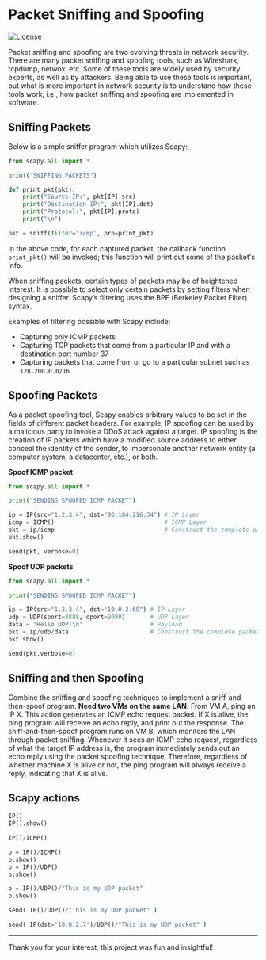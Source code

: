 # Packet Sniffing and Spoofing

[![License](https://img.shields.io/github/license/adamalston/Packet-Sniffing-and-Spoofing?color=black)](LICENSE)

Packet sniffing and spoofing are two evolving threats in network security. There are many packet sniffing and spoofing tools, such as Wireshark, tcpdump, netwox, etc. Some of these tools are widely used by security experts, as well as by attackers. Being able to use these tools is important, but what is more important in network security is to understand how these tools work, i.e., how packet sniffing and spoofing are implemented in software.

## Sniffing Packets

Below is a simple sniffer program which utilizes Scapy:

```Python
from scapy.all import *

print("SNIFFING PACKETS")

def print_pkt(pkt):
    print("Source IP:", pkt[IP].src)
    print("Destination IP:", pkt[IP].dst)
    print("Protocol:", pkt[IP].proto)
    print("\n")

pkt = sniff(filter='icmp', prn=print_pkt)
```

In the above code, for each captured packet, the callback function `print_pkt()` will be invoked; this function will print out some of the packet's info.

When sniffing packets, certain types of packets may be of heightened interest. It is possible to select only certain packets by setting filters when designing a sniffer. Scapy’s filtering uses the BPF (Berkeley Packet Filter) syntax.

Examples of filtering possible with Scapy include:

-   Capturing only ICMP packets
-   Capturing TCP packets that come from a particular IP and with a destination port number 37
-   Capturing packets that come from or go to a particular subnet such as `128.200.0.0/16`

## Spoofing Packets

As a packet spoofing tool, Scapy enables arbitrary values to be set in the fields of different packet headers. For example, IP spoofing can be used by a malicious party to invoke a DDoS attack against a target. IP spoofing is the creation of IP packets which have a modified source address to either conceal the identity of the sender, to impersonate another network entity (a computer system, a datacenter, etc.), or both. 

**Spoof ICMP packet**

```python
from scapy.all import *

print("SENDING SPOOFED ICMP PACKET")

ip = IP(src="1.2.3.4", dst="93.184.216.34") # IP Layer
icmp = ICMP()                               # ICMP Layer
pkt = ip/icmp                               # Construct the complete packet
pkt.show()

send(pkt, verbose=0)
```

**Spoof UDP packets**

```python
from scapy.all import *

print("SENDING SPOOFED ICMP PACKET")

ip = IP(src="1.2.3.4", dst="10.0.2.69") # IP Layer
udp = UDP(sport=8888, dport=9090)       # UDP Layer
data = "Hello UDP!\n"                   # Payload
pkt = ip/udp/data                       # Construct the complete packet
pkt.show()

send(pkt,verbose=0)
```

## Sniffing and then Spoofing

Combine the sniffing and spoofing techniques to implement a sniff-and-then-spoof program. **Need two VMs on the same LAN.** From VM A, ping an IP X. This action generates an ICMP echo request packet. If X is alive, the ping program will receive an echo reply, and print out the response. The sniff-and-then-spoof program runs on VM B, which monitors the LAN through packet sniffing. Whenever it sees an ICMP echo request, regardless of what the target IP address is, the program immediately sends out an echo reply using the packet spoofing technique. Therefore, regardless of whether machine X is alive or not, the ping program will always receive a reply, indicating that X is alive.

## Scapy actions

```python
IP()
IP().show()

IP()/ICMP()

p = IP()/ICMP()
p.show()
p = IP()/UDP()
p.show()

p = IP()/UDP()/"This is my UDP packet"
p.show()

send( IP()/UDP()/"This is my UDP packet" )

send( IP(dst='10.0.2.7')/UDP()/"This is my UDP packet" )
```

---

Thank you for your interest, this project was fun and insightful!

